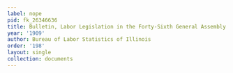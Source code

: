 ```yaml
---
label: nope
pid: fk_26346636
title: Bulletin, Labor Legislation in the Forty-Sixth General Assembly of Illinois
year: '1909'
author: Bureau of Labor Statistics of Illinois
order: '198'
layout: single
collection: documents
---
```

